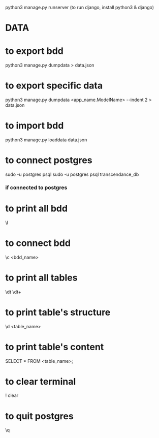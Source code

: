 python3 manage.py runserver (to run django, install python3 & django)

# DATA
# to export bdd
python3 manage.py dumpdata > data.json
# to export specific data
python3 manage.py dumpdata <app_name.ModelName> --indent 2 > data.json

# to import bdd
python3 manage.py loaddata data.json

# to connect postgres
sudo -u postgres psql
sudo -u postgres psql transcendance_db <!-- to access directly bdd  -->

### if connected to postgres ###
# to print all bdd
\l
# to connect bdd
\c <bdd_name>
# to print all tables
\dt
\dt+ <!-- for more detail -->
# to print table's structure
\d <table_name>
# to print table's content
SELECT * FROM <table_name>;
# to clear terminal
\! clear
# to quit postgres
\q

